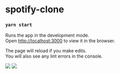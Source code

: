 # spotify-clone

### `yarn start`

Runs the app in the development mode.\
Open [http://localhost:3000](http://localhost:3000) to view it in the browser.

The page will reload if you make edits.\
You will also see any lint errors in the console.

![](https://user-images.githubusercontent.com/29756643/101964579-ddcede80-3bdf-11eb-980d-e5a638e130e0.png)
![](https://user-images.githubusercontent.com/29756643/101964583-df98a200-3bdf-11eb-8c79-36046d508d0f.png)
